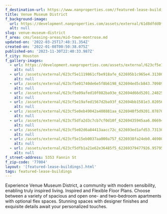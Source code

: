 ```yaml
---
f_destination-url: https://www.nanproperties.com//featured-lease-buildings/venue-museum-district
title: Venue Museum District
f_background-image:
  url: https://development.nanproperties.com/assets/external/61d8dfdd0f3d1154842935ea_thumbnailer.png
  alt: null
slug: venue-museum-district
f_area: cms/leasing-areas/mid-town-montrose.md
updated-on: '2022-03-25T17:48:31.354Z'
created-on: '2022-01-08T00:50:38.075Z'
published-on: '2023-11-30T22:40:33.987Z'
f_city: Houston
f_gallery-images:
  - url: https://development.nanproperties.com/assets/external/623cf5e16fe4b964a4b02d41_62269337efb134.42036244423.jpg
    alt: null
  - url: /assets/external/623cf5e1119861cfbe918afe_622695b1c965e4.31300526378.jpg
    alt: null
  - url: /assets/external/623cf5e01740de6e5f8b6198_622694ed5cb843.70989138321.jpg
    alt: null
  - url: /assets/external/623cf5e09afed10f082ba93e_622694d66d5201.24825051727.jpg
    alt: null
  - url: /assets/external/623cf5e19afed1567d2ba93f_622694bb1581e3.02056400130.jpg
    alt: null
  - url: /assets/external/623cf5e0eb49042a408881aa_6226948f5d9201.07870182284.jpg
    alt: null
  - url: /assets/external/623cf5dfa2d3c7cb7cf0d10f_62269435945aa6.06694832783.jpg
    alt: null
  - url: /assets/external/623cf5e02d6a84413aacc72c_622693ed1afd53.73130008138.jpg
    alt: null
  - url: /assets/external/623cf5e15eb0037aa000a757_6226938fa24eb0.46900870464.jpg
    alt: null
  - url: /assets/external/623cf5dfb1a21e62e36485f5_62269379477926.95795338143.jpg
    alt: null
f_street-address: 5353 Fannin St
f_zip-code: '77004'
layout: '[featured-lease-buildings].html'
tags: featured-lease-buildings
---
```


Experience Venue Museum District, a community with modern sensibility, enabling truly inspired living. Inspired and Flexible Floor Plans. Choose between a variety of spacious and open one- and two-bedroom apartments with optional flex spaces. Stunning spaces with designer finishes and exquisite details await your personalized touches.
